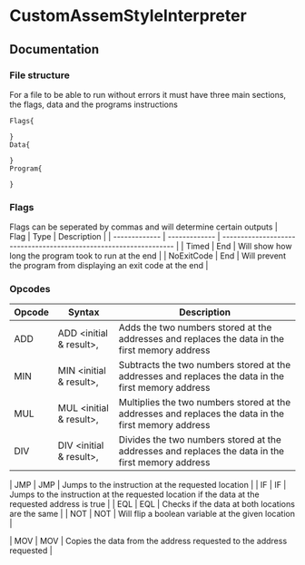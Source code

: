 # CustomAssemStyleInterpreter

## Documentation
### File structure
For a file to be able to run without errors it must have three main sections, the flags, data and the programs instructions
```
Flags{

}
Data{

}
Program{

}
```
### Flags
Flags can be seperated by commas and will determine certain outputs
| Flag          | Type          | Description                                                       |
| ------------- | ------------- | ----------------------------------------------------------------- |
| Timed         | End           | Will show how long the program took to run at the end             |
| NoExitCode    | End           | Will prevent the program from displaying an exit code at the end  |

### Opcodes

| Opcode        | Syntax                              | Description                                                                                          |
| ------------- | ----------------------------------- | ---------------------------------------------------------------------------------------------------- |
| ADD           | ADD <initial & result>, <secondary> | Adds the two numbers stored at the addresses and replaces the data in the first memory address       |
| MIN           | MIN <initial & result>, <secondary> | Subtracts the two numbers stored at the addresses and replaces the data in the first memory address  |
| MUL           | MUL <initial & result>, <secondary> | Multiplies the two numbers stored at the addresses and replaces the data in the first memory address |
| DIV           | DIV <initial & result>, <secondary> | Divides the two numbers stored at the addresses and replaces the data in the first memory address    |

| JMP           | JMP <to>                            | Jumps to the instruction at the requested location                                                   |
| IF            | IF <boolean address> <jumpto>       | Jumps to the instruction at the requested location if the data at the requested address is true      |
| EQL           | EQL <data address> <data address>   | Checks if the data at both locations are the same                                                    |
| NOT           | NOT <data address>                  | Will flip a boolean variable at the given location                                                   |

| MOV           | MOV <data address> <to>             | Copies the data from the address requested to the address requested                                  |
